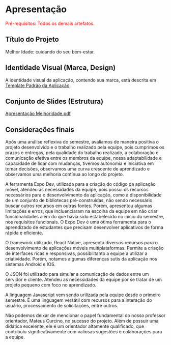 # Apresentação

<span style="color:red">Pré-requisitos: Todos os demais artefatos.</span>

## Título do Projeto

Melhor Idade: cuidando do seu bem-estar.

## Identidade Visual (Marca, Design)

A identidade visual da aplicação, contendo sua marca, está descrita em <a href="https://github.com/ICEI-PUC-Minas-PMV-ADS/pmv-ads-2023-1-e3-proj-mov-t4-melhor-idade/blob/main/docs/06-Template%20Padr%C3%A3o%20da%20Aplica%C3%A7%C3%A3o.md">Template Padrão da Aplicação</a>.

## Conjunto de Slides (Estrutura)

[Apresentação Melhoridade.pdf](https://github.com/ICEI-PUC-Minas-PMV-ADS/pmv-ads-2023-1-e3-proj-mov-t4-melhor-idade/files/11681098/Apresentacao.Melhoridade.pdf)

## Considerações finais

Após uma análise reflexiva do semestre, avaliamos de maneira positiva o projeto desenvolvido e o trabalho realizado pela equipe, pois cumprimos os prazos e entregas, pela qualidade do trabalho realizado, a colaboração e comunicação efetiva entre os membros da equipe, nossa adaptabilidade e capacidade de lidar com mudanças, tivemos autonomia e iniciativa em tomar decisões, observamos uma curva crescente de aprendizado e observamos uma melhoria contínua ao longo do projeto.

A ferramenta Expo Dev, utilizada para a criação do código da aplicação móvel, atendeu às necessidades da equipe, pois possui os recursos necessários para o desenvolvimento da aplicação, como a disponibilidade de um conjunto de bibliotecas pré-construídas, não sendo necessário buscar outros recursos em outras fontes. Porém, apresentou algumas limitações e erros, que incluenciaram na escolha da equipe em não criar funcionalidades além do que havia sido estabelecido no início do semestre, nos requisitos funcionais. O Expo Dev é uma ótima ferramenta para o aprendizado de estudantes que precisam desenvolver aplicativos de forma rápida e eficiente.

O framework utilizado, React Native, apresenta diversos recursos para o desenvolvimento de aplicações móveis multiplataformas. Permite a criação de interfaces ricas e responsivas, possibilitanto a equipe a utilizar a criatividade. Porém, notamos algumas diferenças sutis da aplicação nos sistemas Android e IOS.

O JSON foi utilizado para simular a comunicação de dados entre um servidor e cliente. Atendeu as necessidades da equipe por se tratar de um projeto pequeno com foco no aprendizado. 

A linguagem Javascript vem sendo urilizada pela equipe desde o primeiro semestre. É uma linguagem versátil com recursos para a interação do usuário, processamento de solicitações, entre outros.

Não podemos deixar de mencionar o papel fundamental do nosso professor orientador, Mateus Curcino, no sucesso do projeto. Além de possuir uma didática excelente, ele é um orientador altamente qualificado, que contribuiu significativamente com valiosas sugestões e colaborações para a equipe.

